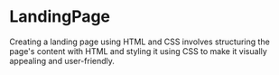 # LandingPage
Creating a landing page using HTML and CSS involves structuring the page's content with HTML and styling it using CSS to make it visually appealing and user-friendly.
